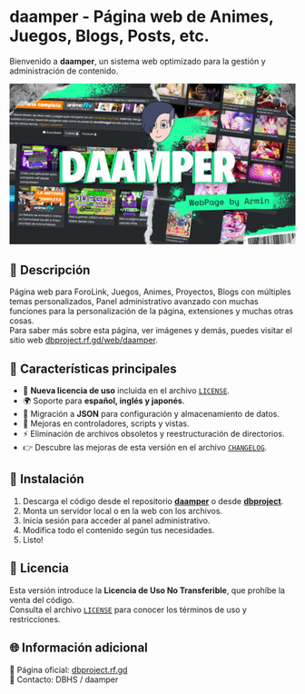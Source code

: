 # daamper - Página web de Animes, Juegos, Blogs, Posts, etc.  

Bienvenido a **daamper**, un sistema web optimizado para la gestión y administración de contenido.  

![daamper - Pagina web de Animes, Juegos, Posts, Blogs, etc.](/assets/img/miniatura.png)

## 📌 Descripción  
Página web para ForoLink, Juegos, Animes, Proyectos, Blogs con múltiples temas personalizados, Panel administrativo avanzado con muchas funciones para la personalización de la página, extensiones y muchas otras cosas.  
Para saber más sobre esta página, ver imágenes y demás, puedes visitar el sitio web [dbproject.rf.gd/web/daamper](https://dbproject.rf.gd/web/daamper).

## 🚀 Características principales  
- 📜 **Nueva licencia de uso** incluida en el archivo [`LICENSE`](./LICENSE.txt).  
- 🌍 Soporte para **español, inglés y japonés**.  
- 📂 Migración a **JSON** para configuración y almacenamiento de datos.  
- 🔧 Mejoras en controladores, scripts y vistas.  
- ⚡ Eliminación de archivos obsoletos y reestructuración de directorios.  
- 👉 Descubre las mejoras de esta versión en el archivo [`CHANGELOG`](./CHANGELOG.md).

## 📂 Instalación  
1. Descarga el código desde el repositorio **[daamper](https://github.com/armindeck/daamper)** o desde **[dbproject](https://dbproject.rf.gd/web/daamper)**.
2. Monta un servidor local o en la web con los archivos.   
2. Inicia sesión para acceder al panel administrativo.   
3. Modifica todo el contenido según tus necesidades.  
5. Listo!  

## 📜 Licencia  
Esta versión introduce la **Licencia de Uso No Transferible**, que prohíbe la venta del código.  
Consulta el archivo [`LICENSE`](./LICENSE.txt) para conocer los términos de uso y restricciones.  

## 🌐 Información adicional  
🔗 Página oficial: [dbproject.rf.gd](https://dbproject.rf.gd)  
📧 Contacto: DBHS / daamper  
